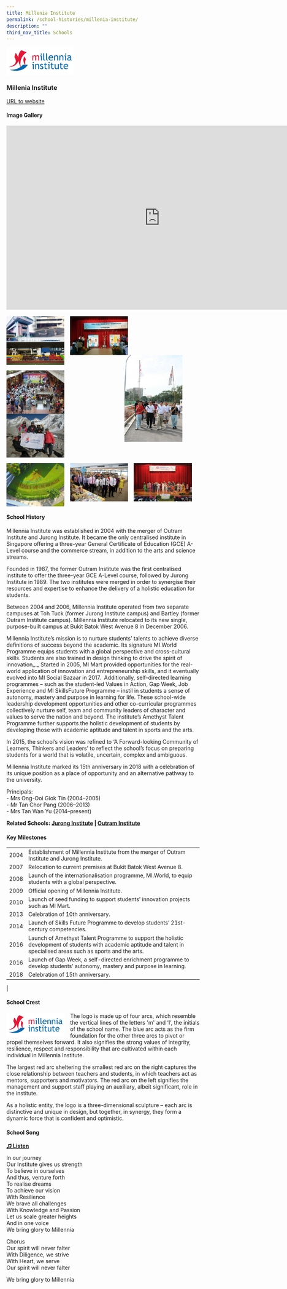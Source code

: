 ```yaml
---
title: Millenia Institute
permalink: /school-histories/millenia-institute/
description: ""
third_nav_title: Schools
---
```

<img align="left" style="width:35%;margin-right:15px;" src="/images/mi1.jpg">

<br clear="left">

### **Millenia Institute**
[URL to website](https://www.millenniainstitute.moe.edu.sg/)

#### **Image Gallery**
<iframe src="https://docs.google.com/presentation/d/e/2PACX-1vT6L54orvYaLO0ErrbF0EjGACR1Iwyq5C4zEtiNwvFyQ_AQ8k0U62FFzIG8C07_hlsY3xbiOGiNkc1Q/embed?start=false&amp;loop=true&amp;delayms=5000" frameborder="0" width="800" height="479" allowfullscreen="true"></iframe>

<p><a href="/images/pic.jpg">  
<img align="left" style="width:30%;margin-right:15px;" src="/images/mi2.jpg">
</a></p>

<p><a href="/images/pic.jpg">  
<img align="left" style="width:30%;margin-right:15px;" src="/images/mi3.jpg">
</a></p>

<p><a href="/images/pic.jpg">  
<img align="right" style="width:30%;margin-right:45px;" src="/images/mi4.jpg">
</a></p>

<br clear="left">

<p><a href="/images/pic.jpg">  
<img align="left" style="width:30%;margin-right:15px;" src="/images/mi5.jpg">
</a></p>

<p><a href="/images/pic.jpg">  
<img align="left" style="width:30%;margin-right:15px;" src="/images/mi6.jpg">
</a></p>

<br clear="left">

<p><a href="/images/pic.jpg">  
<img align="left" style="width:30%;margin-right:15px;" src="/images/mi7.jpg">
</a></p>

<p><a href="/images/pic.jpg">  
<img align="left" style="width:30%;margin-right:15px;" src="/images/mi8.jpg">
</a></p>

<p><a href="/images/pic.jpg">  
<img align="left" style="width:30%;margin-right:15px;" src="/images/mi9.jpg">
</a></p>


<br clear="left">

#### **School History**
Millennia Institute was established in 2004 with the merger of Outram Institute and Jurong Institute. It became the only centralised institute in Singapore offering a three-year General Certificate of Education (GCE) A-Level course and the commerce stream, in addition to the arts and science streams.&nbsp;

Founded in 1987, the former Outram Institute was the first centralised institute to offer the three-year GCE A-Level course, followed by Jurong Institute in 1989. The two institutes were merged in order to synergise their resources and expertise to enhance the delivery of a holistic education for students.

Between 2004 and 2006, Millennia Institute operated from two separate campuses at Toh Tuck (former Jurong Institute campus) and Bartley (former Outram Institute campus). Millennia Institute relocated to its new single, purpose-built campus at Bukit Batok West Avenue 8 in December 2006.&nbsp;

Millennia Institute’s mission is to nurture students’ talents to achieve diverse definitions of success beyond the academic. Its signature MI.World Programme equips students with a global perspective and cross-cultural skills. Students are also trained in design thinking to drive the spirit of innovation_._&nbsp;Started in 2005, MI Mart provided opportunities for the real-world application of innovation and entrepreneurship skills, and it eventually evolved into MI Social Bazaar in 2017. &nbsp;Additionally, self-directed learning programmes – such as the student-led Values in Action, Gap Week, Job Experience and MI SkillsFuture Programme – instil in students a sense of autonomy, mastery and purpose in learning for life. These school-wide leadership development opportunities and other co-curricular programmes collectively nurture self, team and community leaders of character and values to serve the nation and beyond. The institute’s Amethyst Talent Programme further&nbsp;supports the holistic development of students by developing those with academic aptitude and talent in sports and the arts. &nbsp;

In 2015, the school’s vision was refined to ‘A Forward-looking Community of Learners, Thinkers and Leaders’ to reflect the school’s focus on preparing students for a world that is volatile, uncertain, complex and ambiguous.&nbsp;

Millennia Institute marked its 15th anniversary in 2018 with a celebration of its unique position as a place of opportunity and an alternative pathway to the university.

Principals:<br>
\- Mrs Ong-Ooi Giok Tin (2004–2005)<br>
\- Mr Tan Chor Pang (2006–2013)<br>
\- Mrs Tan Wan Yu (2014–present)

**Related Schools: [Jurong Institute](/school-histories/jurong-intitute/) | [Outram Institute](/school-histories/outram-institute/)**

#### **Key Milestones**

|  |  |
|:---:|---|
| 2004 | Establishment of Millennia Institute from the merger of Outram Institute and Jurong Institute. |
| 2007 | Relocation to current premises at Bukit Batok West Avenue 8. |
| 2008 | Launch of the internationalisation programme, MI.World, to equip students with a global perspective. |
| 2009 | Official opening of Millennia Institute. |
| 2010 | Launch of seed funding to support students’ innovation projects such as MI Mart. |
| 2013 | Celebration of 10th anniversary. |
| 2014 | Launch of Skills Future Programme to develop students’ 21st-century competencies. |
| 2016 | Launch of Amethyst Talent Programme to support the holistic development of students with academic aptitude and talent in specialised areas such as sports and the arts. |
| 2016 | Launch of Gap Week, a self-directed enrichment programme to develop students’ autonomy, mastery and purpose in learning. |
| 2018 | Celebration of 15th anniversary. |
|

#### **School Crest**
<img align="left" style="width:30%;margin-right:15px;" src="/images/mi1.jpg">

The logo is made up of four arcs, which resemble the vertical lines of the letters 'm' and ‘I’, the initials of the school name. The blue arc acts as the firm foundation for the other three arcs to pivot or propel themselves forward. It also signifies the strong values of integrity, resilience, respect and responsibility that are cultivated within each individual in Millennia Institute.

The largest red arc sheltering the smallest red arc on the right captures the close relationship between teachers and students, in which teachers act as mentors, supporters and motivators. The red arc on the left signifies the management and support staff playing an auxiliary, albeit significant, role in the institute.

As a holistic entity, the logo is a three-dimensional sculpture – each arc is distinctive and unique in design, but together, in synergy, they form a dynamic force that is confident and optimistic.

#### **School Song**
<a target="\_blank" href="https://drive.google.com/file/d/1k2T_1yG3MJTljAcoTSTeq6nLfU6xgnAH/view?usp=share_link">**♫ Listen**</a>

In our journey<br>
Our Institute gives us strength<br>
To believe in ourselves<br>
And thus, venture forth<br>
To realise dreams<br>
To achieve our vision<br>
With Resilience<br>
We brave all challenges<br>
With Knowledge and Passion<br>
Let us scale greater heights<br>
And in one voice<br>
We bring glory to Millennia

Chorus<br>
Our spirit will never falter<br>
With Diligence, we strive<br>
With Heart, we serve<br>
Our spirit will never falter

We bring glory to Millennia